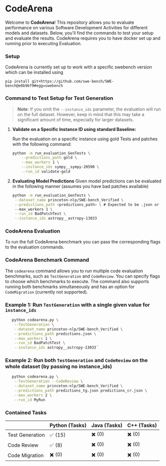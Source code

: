 # CodeArena

Welcome to **CodeArena**! This repository allows you to evaluate performance on various Software Development Activities for different models and datasets. Below, you'll find the commands to test your setup and evaluate the results. CodeArena requires you to have docker set up and running prior to executing Evaluation.

### Setup
CodeArena is currently set up to work with a specific swebench version which can be installed using 

`pip install git+https://github.com/swe-bench/SWE-bench@e0b9bf9#egg=swebench`

### Command to Test Setup for Test Generation

> **Note**: If you omit the `--instance_ids` parameter, the evaluation will run on the full dataset. However, keep in mind that this may take a significant amount of time, especially for larger datasets.

1. **Validate on a Specific Instance ID using standard Baseline:**

   Run the evaluation on a specific instance using gold Tests and patches with the following command:

   ```bash
   python -m run_evaluation_GenTests \
       --predictions_path gold \
       --max_workers 1 \
       --instance_ids sympy__sympy-20590 \
       --run_id validate-gold

2. **Evaluating Model Predictions**
   Given model predictions can be evaluated in the following manner (assumes you have bad patches available)

   ```bash
   python -m run_evaluation_GenTests \
    --dataset_name princeton-nlp/SWE-bench_Verified \
    --predictions_path <predictions_path> \ # Expected to be .json or .jsonl
    --max_workers 1 \
    --run_id BadPatchTest \
    --instance_ids astropy__astropy-13033

### CodeArena Evaluation

To run the full CodeArena benchmark you can pass the corresponding flags to the evaluation commands.

### CodeArena Benchmark Command

The `codearena` command allows you to run multiple code evaluation benchmarks, such as `TestGeneration` and `CodeReview`. You can specify flags to choose which benchmarks to execute. The command also supports running both benchmarks simultaneously and has an option for `CodeMigration` (currently not supported).

### Example 1: Run `TestGeneration` with a single given value for `instance_ids`

```bash
   python codearena.py \
    --TestGeneration \
    --dataset_name princeton-nlp/SWE-bench_Verified \
    --predictions_path predictions.json \
    --max_workers 1 \
    --run_id BadPatchTest \
    --instance_ids astropy__astropy-13033´
```

### Example 2: Run both `TestGeneration` and `CodeReview` on the whole dataset (by passing no instance_ids)

```bash
   python codearena.py \
    --TestGeneration --CodeReview \
    --dataset_name princeton-nlp/SWE-bench_Verified \
    --predictions_path predictions_tg.json predictions_cr.json \
    --max_workers 2 \
    --run_id MyRun
```


### Contained Tasks

<div align="center">

|                | Python (Tasks) | Java (Tasks) | C++ (Tasks) |
|----------------|----------------|--------------|-------------|
| Test Generation | ✅ (15)         | ✖️ (0)        | ✖️ (0)       |
| Code Review     | ✅ (8)         | ✖️ (0)        | ✖️ (0)       |
| Code Migration  | ✖️ (0)         | ✖️ (0)        | ✖️ (0)       |


</div>

   
